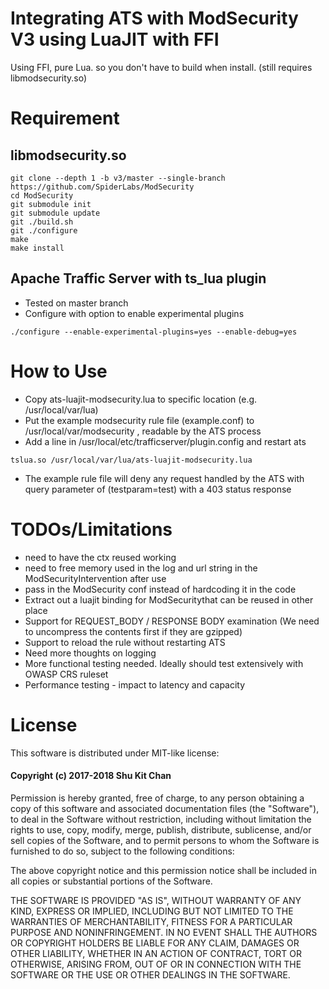Integrating ATS with ModSecurity V3 using LuaJIT with FFI
====

Using FFI, pure Lua. so you don't have to build when install. 
(still requires libmodsecurity.so)

Requirement 
====

libmodsecurity.so
----  

```
git clone --depth 1 -b v3/master --single-branch https://github.com/SpiderLabs/ModSecurity
cd ModSecurity
git submodule init
git submodule update
git ./build.sh
git ./configure
make 
make install
``` 

Apache Traffic Server with ts_lua plugin
----
 - Tested on master branch
 - Configure with option to enable experimental plugins

```
./configure --enable-experimental-plugins=yes --enable-debug=yes
```

How to Use
====
 - Copy ats-luajit-modsecurity.lua to specific location (e.g. /usr/local/var/lua)
 - Put the example modsecurity rule file (example.conf) to /usr/local/var/modsecurity , readable by the ATS process
 - Add a line in /usr/local/etc/trafficserver/plugin.config and restart ats

```
tslua.so /usr/local/var/lua/ats-luajit-modsecurity.lua
```

 - The example rule file will deny any request handled by the ATS with query parameter of (testparam=test) with a 403
   status response 

TODOs/Limitations
====
 - need to have the ctx reused working
 - need to free memory used in the log and url string in the ModSecurityIntervention after use
 - pass in the ModSecurity conf instead of hardcoding it in the code
 - Extract out a luajit binding for ModSecuritythat can be reused in other place
 - Support for REQUEST_BODY / RESPONSE BODY examination (We need to uncompress the contents first if they are
   gzipped)
 - Support to reload the rule without restarting ATS
 - Need more thoughts on logging
 - More functional testing needed. Ideally should test extensively with OWASP CRS ruleset
 - Performance testing - impact to latency and capacity 

License
====

This software is distributed under MIT-like license:

#### Copyright (c) 2017-2018 Shu Kit Chan

Permission is hereby granted, free of charge, to any person obtaining
a copy of this software and associated documentation files (the
"Software"), to deal in the Software without restriction, including
without limitation the rights to use, copy, modify, merge, publish,
distribute, sublicense, and/or sell copies of the Software, and to
permit persons to whom the Software is furnished to do so, subject to
the following conditions:

The above copyright notice and this permission notice shall be
included in all copies or substantial portions of the Software.

THE SOFTWARE IS PROVIDED "AS IS", WITHOUT WARRANTY OF ANY KIND,
EXPRESS OR IMPLIED, INCLUDING BUT NOT LIMITED TO THE WARRANTIES OF
MERCHANTABILITY, FITNESS FOR A PARTICULAR PURPOSE AND
NONINFRINGEMENT. IN NO EVENT SHALL THE AUTHORS OR COPYRIGHT HOLDERS BE
LIABLE FOR ANY CLAIM, DAMAGES OR OTHER LIABILITY, WHETHER IN AN ACTION
OF CONTRACT, TORT OR OTHERWISE, ARISING FROM, OUT OF OR IN CONNECTION
WITH THE SOFTWARE OR THE USE OR OTHER DEALINGS IN THE SOFTWARE.
